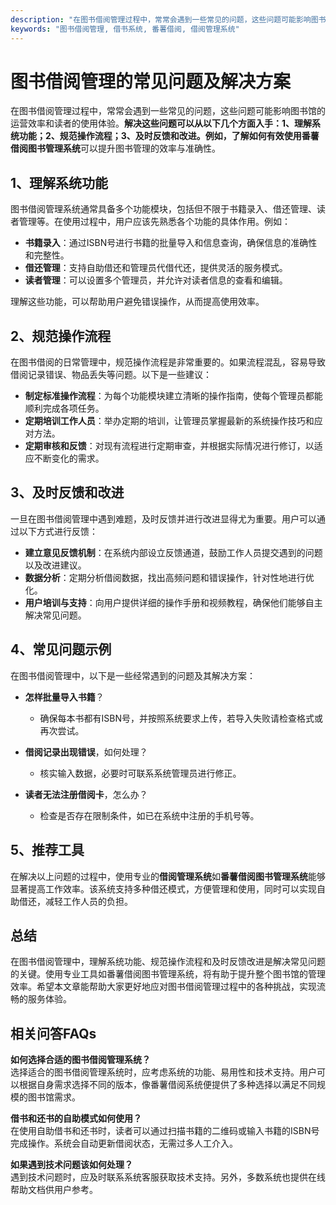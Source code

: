 ```yaml
---
description: "在图书借阅管理过程中，常常会遇到一些常见的问题，这些问题可能影响图书馆的运营效率和读者的使用体验。**解决这些问题可以从以下几个方面入手：1、理解系统功能；2、规范操作流程；3、及时反馈和改进。**例如，了解如何有效使用**番薯借阅图书管理系统**可以提升图书管理的效率与准确性。"
keywords: "图书借阅管理, 借书系统, 番薯借阅, 借阅管理系统"
---
```

# 图书借阅管理的常见问题及解决方案

在图书借阅管理过程中，常常会遇到一些常见的问题，这些问题可能影响图书馆的运营效率和读者的使用体验。**解决这些问题可以从以下几个方面入手：1、理解系统功能；2、规范操作流程；3、及时反馈和改进。**例如，了解如何有效使用**番薯借阅图书管理系统**可以提升图书管理的效率与准确性。

## 1、理解系统功能

图书借阅管理系统通常具备多个功能模块，包括但不限于书籍录入、借还管理、读者管理等。在使用过程中，用户应该先熟悉各个功能的具体作用。例如：

- **书籍录入**：通过ISBN号进行书籍的批量导入和信息查询，确保信息的准确性和完整性。
- **借还管理**：支持自助借还和管理员代借代还，提供灵活的服务模式。
- **读者管理**：可以设置多个管理员，并允许对读者信息的查看和编辑。

理解这些功能，可以帮助用户避免错误操作，从而提高使用效率。

## 2、规范操作流程

在图书借阅的日常管理中，规范操作流程是非常重要的。如果流程混乱，容易导致借阅记录错误、物品丢失等问题。以下是一些建议：

- **制定标准操作流程**：为每个功能模块建立清晰的操作指南，使每个管理员都能顺利完成各项任务。
- **定期培训工作人员**：举办定期的培训，让管理员掌握最新的系统操作技巧和应对方法。
- **定期审核和反馈**：对现有流程进行定期审查，并根据实际情况进行修订，以适应不断变化的需求。

## 3、及时反馈和改进

一旦在图书借阅管理中遇到难题，及时反馈并进行改进显得尤为重要。用户可以通过以下方式进行反馈：

- **建立意见反馈机制**：在系统内部设立反馈通道，鼓励工作人员提交遇到的问题以及改进建议。
- **数据分析**：定期分析借阅数据，找出高频问题和错误操作，针对性地进行优化。
- **用户培训与支持**：向用户提供详细的操作手册和视频教程，确保他们能够自主解决常见问题。

## 4、常见问题示例

在图书借阅管理中，以下是一些经常遇到的问题及其解决方案：

- **怎样批量导入书籍**？
  - 确保每本书都有ISBN号，并按照系统要求上传，若导入失败请检查格式或再次尝试。
  
- **借阅记录出现错误**，如何处理？
  - 核实输入数据，必要时可联系系统管理员进行修正。

- **读者无法注册借阅卡**，怎么办？
  - 检查是否存在限制条件，如已在系统中注册的手机号等。

## 5、推荐工具

在解决以上问题的过程中，使用专业的**借阅管理系统**如**番薯借阅图书管理系统**能够显著提高工作效率。该系统支持多种借还模式，方便管理和使用，同时可以实现自助借还，减轻工作人员的负担。

## 总结

在图书借阅管理中，理解系统功能、规范操作流程和及时反馈改进是解决常见问题的关键。使用专业工具如番薯借阅图书管理系统，将有助于提升整个图书馆的管理效率。希望本文章能帮助大家更好地应对图书借阅管理过程中的各种挑战，实现流畅的服务体验。

## 相关问答FAQs

**如何选择合适的图书借阅管理系统？**  
选择适合的图书借阅管理系统时，应考虑系统的功能、易用性和技术支持。用户可以根据自身需求选择不同的版本，像番薯借阅系统便提供了多种选择以满足不同规模的图书馆需求。

**借书和还书的自助模式如何使用？**  
在使用自助借书和还书时，读者可以通过扫描书籍的二维码或输入书籍的ISBN号完成操作。系统会自动更新借阅状态，无需过多人工介入。

**如果遇到技术问题该如何处理？**  
遇到技术问题时，应及时联系系统客服获取技术支持。另外，多数系统也提供在线帮助文档供用户参考。
